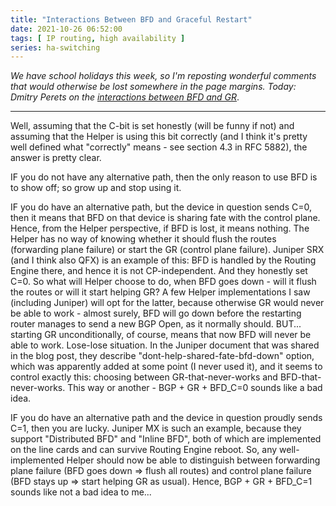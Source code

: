 ```yaml
---
title: "Interactions Between BFD and Graceful Restart"
date: 2021-10-26 06:52:00
tags: [ IP routing, high availability ]
series: ha-switching
---
```

_We have school holidays this week, so I'm reposting wonderful comments that would otherwise be lost somewhere in the page margins. Today: Dmitry Perets on the [interactions between BFD and GR](https://blog.ipspace.net/2021/10/graceful-restart-bfd.html#804)_.

---

Well, assuming that the C-bit is set honestly (will be funny if not) and assuming that the Helper is using this bit correctly (and I think it's pretty well defined what "correctly" means - see section 4.3 in RFC 5882), the answer is pretty clear.
<!--more-->
IF you do not have any alternative path, then the only reason to use BFD is to show off; so grow up and stop using it.

IF you do have an alternative path, but the device in question sends C=0, then it means that BFD on that device is sharing fate with the control plane. Hence, from the Helper perspective, if BFD is lost, it means nothing. The Helper has no way of knowing whether it should flush the routes (forwarding plane failure) or start the GR (control plane failure). Juniper SRX (and I think also QFX) is an example of this: BFD is handled by the Routing Engine there, and hence it is not CP-independent. And they honestly set C=0. So what will Helper choose to do, when BFD goes down - will it flush the routes or will it start helping GR? A few Helper implementations I saw (including Juniper) will opt for the latter, because otherwise GR would never be able to work - almost surely, BFD will go down before the restarting router manages to send a new BGP Open, as it normally should. BUT... starting GR unconditionally, of course, means that now BFD will never be able to work. Lose-lose situation. In the Juniper document that was shared in the blog post, they describe "dont-help-shared-fate-bfd-down" option, which was apparently added at some point (I never used it), and it seems to control exactly this: choosing between GR-that-never-works and BFD-that-never-works. This way or another - BGP + GR + BFD_C=0 sounds like a bad idea.

IF you do have an alternative path and the device in question proudly sends C=1, then you are lucky. Juniper MX is such an example, because they support "Distributed BFD" and "Inline BFD", both of which are implemented on the line cards and can survive Routing Engine reboot. So, any well-implemented Helper should now be able to distinguish between forwarding plane failure (BFD goes down => flush all routes) and control plane failure (BFD stays up => start helping GR as usual). Hence, BGP + GR + BFD_C=1 sounds like not a bad idea to me...

